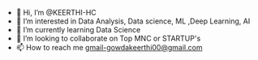 - 👋 Hi, I’m @KEERTHI-HC
- 👀 I’m interested in Data Analysis, Data science, ML ,Deep Learning, AI
- 🌱 I’m currently learning Data Science
- 💞️ I’m looking to collaborate on Top MNC or STARTUP's
- 📫 How to reach me gmail-gowdakeerthi00@gmail.com

<!---
KEERTHI-HC/KEERTHI-HC is a ✨ special ✨ repository because its `README.md` (this file) appears on your GitHub profile.
You can click the Preview link to take a look at your changes.
--->
